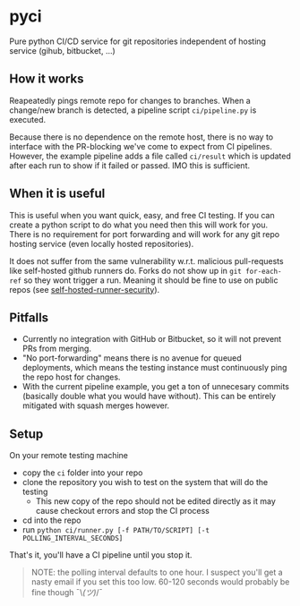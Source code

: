 # pyci
Pure python CI/CD service for git repositories independent of hosting service (gihub, bitbucket, ...)

## How it works
Reapeatedly pings remote repo for changes to branches. When a change/new branch is detected, a pipeline script `ci/pipeline.py` is executed.

Because there is no dependence on the remote host, there is no way to interface with the PR-blocking we've come to expect from CI pipelines. However, the example pipeline adds a file called `ci/result` which is updated after each run to show if it failed or passed. IMO this is sufficient.

## When it is useful
This is useful when you want quick, easy, and free CI testing. If you can create a python script to do what you need then this will work for you. There is no requirement for port forwarding and will work for any git repo hosting service (even locally hosted repositories).

It does not suffer from the same vulnerability w.r.t. malicious pull-requests like self-hosted github runners do. Forks do not show up in `git for-each-ref` so they wont trigger a run. Meaning it should be fine to use on public repos (see [self-hosted-runner-security](https://docs.github.com/en/actions/hosting-your-own-runners/about-self-hosted-runners#self-hosted-runner-security)).

## Pitfalls
* Currently no integration with GitHub or Bitbucket, so it will not prevent PRs from merging.
* "No port-forwarding" means there is no avenue for queued deployments, which means the testing instance must continuously ping the repo host for changes.
* With the current pipeline example, you get a ton of unnecesary commits (basically double what you would have without). This can be entirely mitigated with squash merges however.

## Setup
On your remote testing machine
* copy the `ci` folder into your repo
* clone the repository you wish to test on the system that will do the testing
  * This new copy of the repo should not be edited directly as it may cause checkout errors and stop the CI process
* cd into the repo
* run `python ci/runner.py [-f PATH/TO/SCRIPT] [-t POLLING_INTERVAL_SECONDS]`

That's it, you'll have a CI pipeline until you stop it.
> NOTE: the polling interval defaults to one hour. I suspect you'll get a nasty email if you set this too low. 60-120 seconds would probably be fine though ¯\\_(ツ)_/¯
